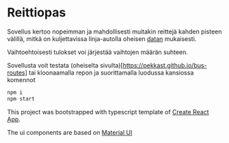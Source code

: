 # Reittiopas

Sovellus kertoo nopeimman ja mahdollisesti muitakin reittejä kahden pisteen välillä, mitkä on kuljettavissa linja-autolla oheisen [datan](./src/mocks/reittiopas.json) mukaisesti.

Vaihtoehtoisesti tulokset voi järjestää vaihtojen määrän suhteen.

Sovellusta voit testata (oheiselta sivulta)[https://pekkast.github.io/bus-routes] tai kloonaamalla repon ja suorittamalla luodussa kansiossa komennot
```bash
npm i
npm start
```

This project was bootstrapped with typescript template of [Create React App](https://github.com/facebook/create-react-app).

The ui components are based on [Material UI](https://material-ui.com/)
